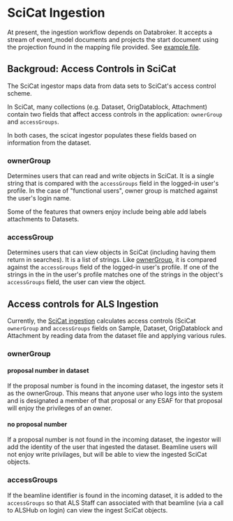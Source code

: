# SciCat Ingestion
At present, the ingestion workflow depends on Databroker. It accepts a stream of event_model documents and projects the start document using the projection found in the mapping file provided. See [example file](../mappings/832Mapping.json).

## Backgroud: Access Controls in SciCat
The SciCat ingestor maps data from data sets to SciCat's access control scheme.

In SciCat, many collections (e.g. Dataset, OrigDatablock, Attachment) contain two fields that affect access controls in the application: `ownerGroup` and `accessGroups`.

In both cases, the scicat ingestor populates these fields based on information from the dataset.

### ownerGroup
Determines users that can read and write objects in SciCat. It is a single string that is compared with the `accessGroups` field in the logged-in user's profile. In the case of "functional users", owner group is matched against the user's login name.

Some of the features that owners enjoy include being able add labels attachments to Datasets.

### accessGroup
Determines users that can view objects in SciCat (including having them return in searches). It is a list of strings. Like [ownerGroup](ownergroup), it is compared against the `accessGroups` field of the logged-in user's profile. If one of the strings in the in the user's profile matches one of the strings in the object's `accessGroups` field, the user can view the object.

## Access controls for ALS Ingestion
Currently, the [SciCat ingestion](../splash_ingest/scicat.py) calculates access controls (SciCat `ownerGroup` and `accessGroups` fields on Sample, Dataset, OrigDatablock and Attachment by reading data from the dataset file and applying various rules.

### ownerGroup

#### proposal number in dataset
If the proposal number is found in the incoming dataset, the ingestor sets it as the ownerGroup. This means that anyone user who logs into the system and is designated a member of that proposal or any ESAF for that proposal will enjoy the privileges of an owner.

#### no proposal number
If a proposal number is not found in the incoming dataset, the ingestor will add the identity of the user that ingested the dataset. Beamline users will not enjoy write privilages, but will be able to view the ingested SciCat objects.

### accessGroups
If the beamline identifier is found in the incoming dataset, it is added to the `accessGroups` so that ALS Staff can associated with that beamline (via a call to ALSHub on login) can view the ingest SciCat objects.


